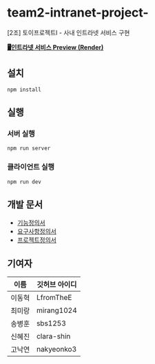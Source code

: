 # team2-intranet-project-
[2조] 토이프로젝트I - 사내 인트라넷 서비스 구현 

[**🖥️인트라넷 서비스 Preview (Render)**](https://intranet-solution.onrender.com/)

## 설치
```
npm install
```

## 실행

### 서버 실행

```
npm run server 
```

### 클라이언트 실행

```
npm run dev 
```


## 개발 문서
- [기능정의서](https://github.com/Dev-FE-1/team2-intranet-project-/blob/main/design/%EA%B8%B0%EB%8A%A5%EC%A0%95%EC%9D%98%EC%84%9C.md)
- [요구사항정의서](https://github.com/Dev-FE-1/team2-intranet-project-/blob/main/design/%EC%9A%94%EA%B5%AC%EC%82%AC%ED%95%AD%EC%A0%95%EC%9D%98%EC%84%9C.md)
- [프로젝트정의서](https://github.com/Dev-FE-1/team2-intranet-project-/blob/main/design/%ED%94%84%EB%A1%9C%EC%A0%9D%ED%8A%B8%EC%A0%95%EC%9D%98%EC%84%9C.md)

## 기여자

| 이름  | 깃허브 아이디    |
| --- | ---------- |
| 이동혁 | LfromTheE  |
| 최미랑 | mirang1024 |
| 송병훈 | sbs1253    |
| 신혜진 | clara-shin |
| 고낙연 | nakyeonko3 |
